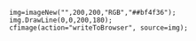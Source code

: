 ```luceescript+trycf
	img=imageNew("",200,200,"RGB","##bf4f36");
	img.DrawLine(0,0,200,180);
	cfimage(action="writeToBrowser", source=img);
```